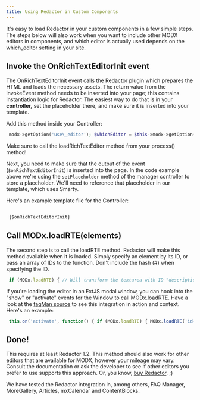```yaml
---
title: Using Redactor in Custom Components
---
```


It's easy to load Redactor in your custom components in a few simple steps. The steps below will also work when you want to include other MODX editors in components, and which editor is actually used depends on the which\_editor setting in your site.

## Invoke the OnRichTextEditorInit event

The OnRichTextEditorInit event calls the Redactor plugin which prepares the HTML and loads the necessary assets. The return value from the invokeEvent method needs to be inserted into your page; this contains instantiation logic for Redactor. The easiest way to do that is in your **controller,** set the placeholder there, and make sure it is inserted into your template.

Add this method inside your Controller:


```` php   
 modx->getOption('use\_editor'); $whichEditor = $this->modx->getOption('which\_editor'); if ($useEditor && !empty($whichEditor)) { // invoke the OnRichTextEditorInit event $onRichTextEditorInit = $this->modx->invokeEvent('OnRichTextEditorInit',array( 'editor' => $whichEditor, // Not necessary for Redactor 'elements' => array('foo'), // Not necessary for Redactor )); if (is\_array($onRichTextEditorInit)) { $onRichTextEditorInit = implode('', $onRichTextEditorInit); } $this->setPlaceholder('onRichTextEditorInit', $onRichTextEditorInit); } } public function process() { // ... // Your other stuff here // ... // Call your method to grab the editor $this->loadRichTextEditor(); } }   
````
 Make sure to call the loadRichTextEditor method from your process() method! 

Next, you need to make sure that the output of the event (`$onRichTextEditorInit`) is inserted into the page. In the code example above we're using the `setPlaceholder` method of the manager controller to store a placeholder. We'll need to reference that placeholder in our template, which uses Smarty.

Here's an example template file for the Controller:


```` html   
 
 {$onRichTextEditorInit}   
````
## Call MODx.loadRTE(elements)

The second step is to call the loadRTE method. Redactor will make this method available when it is loaded. Simply specify an element by its ID, or pass an array of IDs to the function. Don't include the hash (#) when specifying the ID.


```` javascript   
 if (MODx.loadRTE) { // Will transform the textarea with ID "description" to a RTE MODx.loadRTE('description'); // MODx.loadRTE(['description1','description2']); }   
````
If you're loading the editor in an ExtJS modal window, you can hook into the "show" or "activate" events for the Window to call MODx.loadRTE. Have a look at the [faqMan source](https://github.com/josht/faqMan/blob/develop/assets/components/faqman/js/mgr/widgets/items.grid.js#L271) to see this integration in action and context. Here's an example:


```` javascript   
 this.on('activate', function() { if (MODx.loadRTE) { MODx.loadRTE('id-of-the-field-to-be-richtext'); } });   
````
## Done!

This requires at least Redactor 1.2. This method should also work for other editors that are available for MODX, however your mileage may vary. Consult the documentation or ask the developer to see if other editors you prefer to use supports this approach. Or, you know, [buy Redactor](https://www.modmore.com/redactor/pricing/). ;)

We have tested the Redactor integration in, among others, FAQ Manager, MoreGallery, Articles, mxCalendar and ContentBlocks.